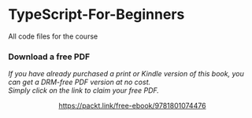 # TypeScript-For-Beginners
All code files for the course
### Download a free PDF

 <i>If you have already purchased a print or Kindle version of this book, you can get a DRM-free PDF version at no cost.<br>Simply click on the link to claim your free PDF.</i>
<p align="center"> <a href="https://packt.link/free-ebook/9781801074476">https://packt.link/free-ebook/9781801074476 </a> </p>